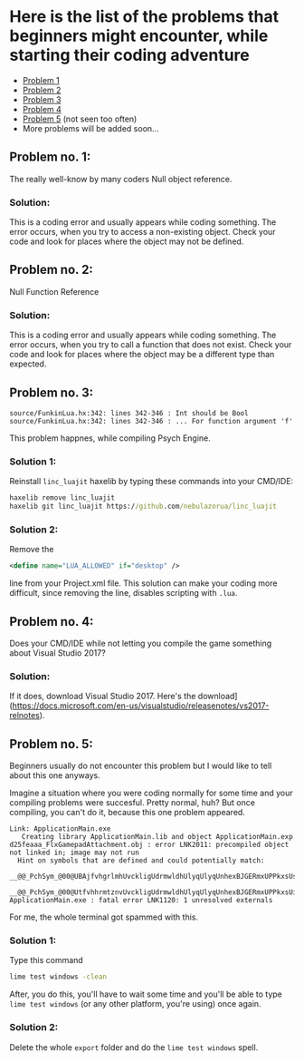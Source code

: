 # Here is the list of the problems that beginners might encounter, while starting their coding adventure
- [Problem 1](#Problem-no-1)
- [Problem 2](#Problem-no-2)
- [Problem 3](#Problem-no-3)
- [Problem 4](#Problem-no-4)
- [Problem 5](#Problem-no-5) (not seen too often)
- More problems will be added soon...

## Problem no. 1:
The really well-know by many coders Null object reference.
### Solution:
This is a coding error and usually appears while coding something. The error occurs, when you try to access a non-existing object. Check your code and look for places where the object may not be defined.
## Problem no. 2:
Null Function Reference
### Solution:
This is a coding error and usually appears while coding something. The error occurs, when you try to call a function that does not exist. Check your code and look for places where the object may be a different type than expected.
## Problem no. 3:
```
source/FunkinLua.hx:342: lines 342-346 : Int should be Bool
source/FunkinLua.hx:342: lines 342-346 : ... For function argument 'f'
```
This problem happnes, while compiling Psych Engine.
### Solution 1:
Reinstall `linc_luajit` haxelib by typing these commands into your CMD/IDE:
```cmd
haxelib remove linc_luajit
haxelib git linc_luajit https://github.com/nebulazorua/linc_luajit
```
### Solution 2:
Remove the
```xml
<define name="LUA_ALLOWED" if="desktop" />
```
line from your Project.xml file. This solution can make your coding more difficult, since removing the line, disables scripting with `.lua`.
## Problem no. 4:
Does your CMD/IDE while not letting you compile the game something about Visual Studio 2017?
### Solution:
If it does, download Visual Studio 2017. Here's the download](https://docs.microsoft.com/en-us/visualstudio/releasenotes/vs2017-relnotes).
## Problem no. 5:
Beginners usually do not encounter this problem but I would like to tell about this one anyways.

Imagine a situation where you were coding normally for some time and your compiling problems were succesful. Pretty normal, huh? But once compiling, you can't do it, because this one problem appeared.
```
Link: ApplicationMain.exe
   Creating library ApplicationMain.lib and object ApplicationMain.exp
d25feaaa_FlxGamepadAttachment.obj : error LNK2011: precompiled object not linked in; image may not run
  Hint on symbols that are defined and could potentially match:
    __@@_PchSym_@00@UBAjfvhgrlmhUvckligUdrmwldhUlyqUlyqUnhexBJGERmxUPPkxsUszcvUscxkkOlyq@linkcdf1840fd92da3dd214ae9e85270d656
    __@@_PchSym_@00@UtfvhhrmtznvUvckligUdrmwldhUlyqUlyqUnhexBJGERmxUPPkxsUifmgrnvUscxkkOlyq@link645799f3ba216bc018f6cbb054c13cce
ApplicationMain.exe : fatal error LNK1120: 1 unresolved externals
```
For me, the whole terminal got spammed with this.
### Solution 1:
Type this command
```cmd
lime test windows -clean
```
After, you do this, you'll have to wait some time and you'll be able to type `lime test windows` (or any other platform, you're using) once again.
### Solution 2:
Delete the whole `export` folder and do the `lime test windows` spell.
